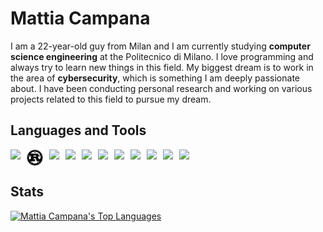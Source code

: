 <body>
  <h1>
    Mattia Campana
  </h1>
  <p>
    I am a 22-year-old guy from Milan and I am currently studying <b>computer science engineering</b> at the Politecnico di Milano. I love programming and always try to learn new things in this field. My biggest dream is to work in the area of <b>cybersecurity</b>, which is something I am deeply passionate about. I have been conducting personal research and working on various projects related to this field to pursue my dream.
  </p>
  
  <h2>
    Languages and Tools
  </h2>
  <div style="display: flex;">
  <img wdith="26px" height="26px" style="padding-right:10px;" src="https://cdn.jsdelivr.net/gh/devicons/devicon/icons/c/c-plain.svg" />
  <img wdith="26px" height="26px" style="padding-right:10px;" src="https://github.com/devicons/devicon/blob/v2.15.1/icons/rust/rust-plain.svg" />
  <img wdith="26px" height="26px" style="padding-right:10px;" src="https://cdn.jsdelivr.net/gh/devicons/devicon/icons/cplusplus/cplusplus-plain.svg" />
  <img wdith="26px" height="26px" style="padding-right:10px;" src="https://cdn.jsdelivr.net/gh/devicons/devicon/icons/html5/html5-plain.svg" />
  <img wdith="26px" height="26px" style="padding-right:10px;" src="https://cdn.jsdelivr.net/gh/devicons/devicon/icons/css3/css3-plain.svg" />
  <img wdith="26px" height="26px" style="padding-right:10px;" src="https://cdn.jsdelivr.net/gh/devicons/devicon/icons/javascript/javascript-plain.svg" />
  <img wdith="26px" height="26px" style="padding-right:10px;" src="https://cdn.jsdelivr.net/gh/devicons/devicon/icons/java/java-plain.svg" />
  <img wdith="26px" height="26px" style="padding-right:10px;" src="https://cdn.jsdelivr.net/gh/devicons/devicon/icons/python/python-plain.svg" />
  <img wdith="26px" height="26px" style="padding-right:10px;" src="https://cdn.jsdelivr.net/gh/devicons/devicon/icons/mysql/mysql-plain.svg" />
  <img wdith="26px" height="26px" style="padding-right:10px;" src="https://cdn.jsdelivr.net/gh/devicons/devicon/icons/git/git-plain.svg" />
  <img wdith="26px" height="26px" style="padding-right:10px;" src="https://cdn.jsdelivr.net/gh/devicons/devicon/icons/github/github-original.svg" />
</div>
  <h2>
    Stats
  </h2>
  <a href="https://github.com/anuraghazra/github-readme-stats"><img alt="Mattia Campana's Top Languages" src="https://denvercoder1-github-readme-stats.vercel.app/api/top-langs/?username=campanamattia&langs_count=8&layout=compact&theme=react&hide_border=true&bg_color=1F222E&title_color=F85D7F&icon_color=F8D866&hide=Jupyter%20Notebook,Roff" /></a>
  </body>
